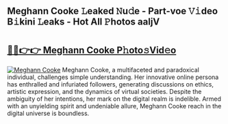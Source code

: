## Meghann Cooke 𝙻eaked 𝙽u𝚍e - Part-voe 𝚅𝚒deo B𝚒kini 𝙻eaks - Hot All 𝙿hotos aaljV

# <h2><a href="http://ld52utu.urlbe.top/?page=Meghann+Cooke">🔗🔗👉👉 Meghann Cooke P𝚑oto𝚜Vid𝚎o</a></h2>

[![Meghann Cooke](https://i.imgur.com/eBuTRDB.gif)](http://ld52utu.urlbe.top/?page=Meghann+Cooke)
Meghann Cooke, a multifaceted and paradoxical individual, challenges simple understanding. Her innovative online persona has enthralled and infuriated followers, generating discussions on ethics, artistic expression, and the dynamics of virtual societies. Despite the ambiguity of her intentions, her mark on the digital realm is indelible. Armed with an unyielding spirit and undeniable allure, Meghann Cooke reach in the digital universe is boundless.
